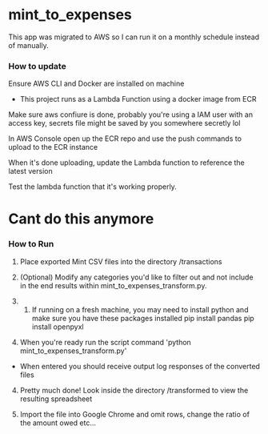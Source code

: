 # mint_to_expenses

This app was migrated to AWS so I can run it on a monthly schedule instead of manually. 

### How to update
Ensure AWS CLI and Docker are installed on machine

* This project runs as a Lambda Function using a docker image from ECR

Make sure aws confiure is done, probably you're using a IAM user with an access key, secrets file might be saved by you somewhere secretly lol

In AWS Console open up the ECR repo and use the push commands to upload to the ECR instance


When it's done uploading, update the Lambda function to reference the latest version

Test the lambda function that it's working properly.




# Cant do this anymore
### How to Run
1. Place exported Mint CSV files into the directory /transactions

2. (Optional) Modify any categories you'd like to filter out and not include in the end results
within mint_to_expenses_transform.py. 

2. 1. If running on a fresh machine, you may need to install python and make sure you have these packages installed
    pip install pandas
    pip install openpyxl

3. When you're ready run the script command
'python mint_to_expenses_transform.py'

- When entered you should receive output log responses of the converted files

4. Pretty much done! Look inside the directory /transformed to view the resulting spreadsheet

5. Import the file into Google Chrome and omit rows, change the ratio of the amount owed etc...



